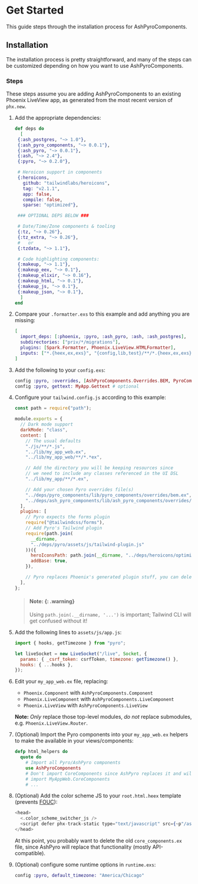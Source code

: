 # Get Started

This guide steps through the installation process for AshPyroComponents.

## Installation

The installation process is pretty straightforward, and many of the steps can be customized depending on how you want to use AshPyroComponents.

### Steps

These steps assume you are adding AshPyroComponents to an existing Phoenix LiveView app, as generated from the most recent version of `phx.new`.

1. Add the appropriate dependencies:

   ```elixir
   def deps do
     [
    {:ash_postgres, "~> 1.0"},
    {:ash_pyro_components, "~> 0.0.1"},
    {:ash_pyro, "~> 0.0.1"},
    {:ash, "~> 2.4"},
    {:pyro, "~> 0.2.0"},

    # Heroicon support in components
    {:heroicons,
      github: "tailwindlabs/heroicons",
      tag: "v2.1.1",
      app: false,
      compile: false,
      sparse: "optimized"},

    ### OPTIONAL DEPS BELOW ###

    # Date/Time/Zone components & tooling
    {:tz, "~> 0.26"},
    {:tz_extra, "~> 0.26"},
    #   or
    {:tzdata, "~> 1.1"},

    # Code highlighting components:
    {:makeup, "~> 1.1"},
    {:makeup_eex, "~> 0.1"},
    {:makeup_elixir, "~> 0.16"},
    {:makeup_html, "~> 0.1"},
    {:makeup_js, "~> 0.1"},
    {:makeup_json, "~> 0.1"},
     ]
   end
   ```

2. Compare your `.formatter.exs` to this example and add anything you are missing:

   ```elixir
   [
     import_deps: [:phoenix, :pyro, :ash_pyro, :ash, :ash_postgres],
     subdirectories: ["priv/*/migrations"],
     plugins: [Spark.Formatter, Phoenix.LiveView.HTMLFormatter],
     inputs: ["*.{heex,ex,exs}", "{config,lib,test}/**/*.{heex,ex,exs}"]
   ]
   ```

3. Add the following to your `config.exs`:

   ```elixir
   config :pyro, :overrides, [AshPyroComponents.Overrides.BEM, PyroComponents.Overrides.BEM]
   config :pyro, gettext: MyApp.Gettext # optional
   ```

4. Configure your `tailwind.config.js` according to this example:

   ```js
   const path = require("path");

   module.exports = {
     // Dark mode support
     darkMode: "class",
     content: [
       // The usual defaults
       "./js/**/*.js",
       "../lib/my_app_web.ex",
       "../lib/my_app_web/**/*.*ex",

       // Add the directory you will be keeping resources since
       // we need to include any classes referenced in the UI DSL
       "../lib/my_app/**/*.ex",

       // Add your chosen Pyro overrides file(s)
       "../deps/pyro_components/lib/pyro_components/overrides/bem.ex",
       "../deps/ash_pyro_components/lib/ash_pyro_components/overrides/bem.ex",
     ],
     plugins: [
       // Pyro expects the forms plugin
       require("@tailwindcss/forms"),
       // Add Pyro's Tailwind plugin
       require(path.join(
         __dirname,
         "../deps/pyro/assets/js/tailwind-plugin.js"
       ))({
         heroIconsPath: path.join(__dirname, "../deps/heroicons/optimized"),
         addBase: true,
       }),

       // Pyro replaces Phoenix's generated plugin stuff, you can delete it!
     ],
   };
   ```

   > #### Note: {: .warning}
   >
   > Using `path.join(.__dirname, '...')` is important; Tailwind CLI will get confused without it!

5. Add the following lines to `assets/js/app.js`:

   ```js
   import { hooks, getTimezone } from "pyro";

   let liveSocket = new LiveSocket("/live", Socket, {
     params: { _csrf_token: csrfToken, timezone: getTimezone() },
     hooks: { ...hooks },
   });
   ```

6. Edit your `my_app_web.ex` file, replacing:

   - `Phoenix.Component` with `AshPyroComponents.Component`
   - `Phoenix.LiveComponent` with `AshPyroComponents.LiveComponent`
   - `Phoenix.LiveView` with `AshPyroComponents.LiveView`

   **Note:** _Only_ replace those top-level modules, _do not_ replace submodules, e.g. `Phoenix.LiveView.Router`.

7. (Optional) Import the Pyro components into your `my_app_web.ex` helpers to make the available in your views/components:

   ```elixir
   defp html_helpers do
     quote do
       # Import all Pyro/AshPyro components
       use AshPyroComponents
       # Don't import CoreComponents since AshPyro replaces it and will conflict
       # import MyAppWeb.CoreComponents
       # ...
   ```

8. (Optional) Add the color scheme JS to your `root.html.heex` template (prevents [FOUC](https://en.wikipedia.org/wiki/Flash_of_unstyled_content)):

   ```heex
   <head>
     <.color_scheme_switcher_js />
     <script defer phx-track-static type="text/javascript" src={~p"/assets/app.js"}>
   </head>
   ```

   At this point, you probably want to delete the old `core_components.ex` file, since AshPyro will replace that functionality (mostly API-compatible).

9. (Optional) configure some runtime options in `runtime.exs`:

   ```elixir
   config :pyro, default_timezone: "America/Chicago"
   ```

